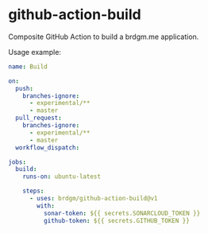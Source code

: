 github-action-build
======

Composite GitHub Action to build a brdgm.me application.

Usage example:

```yaml
name: Build

on:
  push:
    branches-ignore:
      - experimental/**
      - master
  pull_request:
    branches-ignore:
      - experimental/**
      - master
  workflow_dispatch:

jobs:
  build:
    runs-on: ubuntu-latest

    steps:
      - uses: brdgm/github-action-build@v1
        with:
          sonar-token: ${{ secrets.SONARCLOUD_TOKEN }}
          github-token: ${{ secrets.GITHUB_TOKEN }}
```
